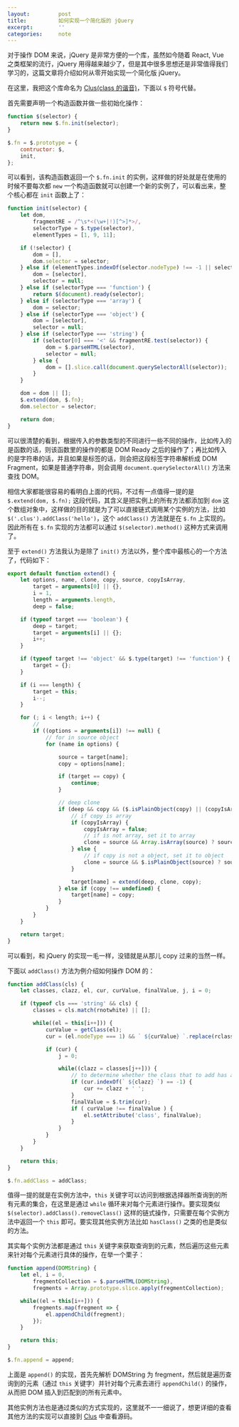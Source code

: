 ```yaml
---
layout: 		post
title: 			如何实现一个简化版的 jQuery
excerpt: 		''
categories: 	note
---
```


对于操作 DOM 来说，jQuery 是非常方便的一个库，虽然如今随着 React, Vue 之类框架的流行，jQuery 用得越来越少了，但是其中很多思想还是非常值得我们学习的，这篇文章将介绍如何从零开始实现一个简化版 jQuery。

在这里，我把这个库命名为 [Clus(class 的谐音)](https://github.com/JustClear/clus)，下面以 `$` 符号代替。

首先需要声明一个构造函数并做一些初始化操作：

```js
function $(selector) {
    return new $.fn.init(selector);
}

$.fn = $.prototype = {
    contructor: $,
    init,
};
```

可以看到，该构造函数返回一个 `$.fn.init` 的实例，这样做的好处就是在使用的时候不要每次都 `new` 一个构造函数就可以创建一个新的实例了，可以看出来，整个核心都在 `init` 函数上了：

```js
function init(selector) {
    let dom,
        fragmentRE = /^\s*<(\w+|!)[^>]*>/,
        selectorType = $.type(selector),
        elementTypes = [1, 9, 11];

    if (!selector) {
        dom = [],
        dom.selector = selector;
    } else if (elementTypes.indexOf(selector.nodeType) !== -1 || selector === window) {
        dom = [selector],
        selector = null;
    } else if (selectorType === 'function') {
        return $(document).ready(selector);
    } else if (selectorType === 'array') {
        dom = selector;
    } else if (selectorType === 'object') {
        dom = [selector],
        selector = null;
    } else if (selectorType === 'string') {
        if (selector[0] === '<' && fragmentRE.test(selector)) {
            dom = $.parseHTML(selector),
            selector = null;
        } else {
            dom = [].slice.call(document.querySelectorAll(selector));
        }
    }

    dom = dom || [];
    $.extend(dom, $.fn);
    dom.selector = selector;

    return dom;
}
```

可以很清楚的看到，根据传入的参数类型的不同进行一些不同的操作，比如传入的是函数的话，则该函数里的操作的都是 DOM Ready 之后的操作了；再比如传入的是字符串的话，并且如果是标签的话，则会把这段标签字符串解析成 DOM Fragment，如果是普通字符串，则会调用 `document.querySelectorAll()` 方法来查找 DOM。

相信大家都能很容易的看明白上面的代码，不过有一点值得一提的是 `$.extend(dom, $.fn);` 这段代码，其含义是把实例上的所有方法都添加到 `dom` 这个数组对象中，这样做的目的就是为了可以直接链式调用某个实例的方法，比如 `$('.clus').addClass('hello')`，这个 `addClass()` 方法就是在 `$.fn` 上实现的。因此所有在 `$.fn` 实现的方法都可以通过 `$(selector).method()` 这种方式来调用了。

至于 `extend()` 方法我认为是除了 `init()` 方法以外，整个库中最核心的一个方法了，代码如下：

```js
export default function extend() {
    let options, name, clone, copy, source, copyIsArray,
        target = arguments[0] || {},
        i = 1,
        length = arguments.length,
        deep = false;

    if (typeof target === 'boolean') {
        deep = target;
        target = arguments[i] || {};
        i++;
    }

    if (typeof target !== 'object' && $.type(target) !== 'function') {
        target = {};
    }

    if (i === length) {
        target = this;
        i--;
    }

    for (; i < length; i++) {
        //
        if ((options = arguments[i]) !== null) {
            // for in source object
            for (name in options) {

                source = target[name];
                copy = options[name];

                if (target == copy) {
                    continue;
                }

                // deep clone
                if (deep && copy && ($.isPlainObject(copy) || (copyIsArray = Array.isArray(copy)))) {
                    // if copy is array
                    if (copyIsArray) {
                        copyIsArray = false;
                        // if is not array, set it to array
                        clone = source && Array.isArray(source) ? source : [];
                    } else {
                        // if copy is not a object, set it to object
                        clone = source && $.isPlainObject(source) ? source : {};
                    }

                    target[name] = extend(deep, clone, copy);
                } else if (copy !== undefined) {
                    target[name] = copy;
                }
            }
        }
    }

    return target;
}
```

可以看到，和 jQuery 的实现一毛一样，没错就是从那儿 copy 过来的当然一样。

下面以 `addClass()` 方法为例介绍如何操作 DOM 的：

```js
function addClass(cls) {
    let classes, clazz, el, cur, curValue, finalValue, j, i = 0;

    if (typeof cls === 'string' && cls) {
        classes = cls.match(rnotwhite) || [];

        while((el = this[i++])) {
            curValue = getClass(el);
            cur = (el.nodeType === 1) && ` ${curValue} `.replace(rclass, ' ');

            if (cur) {
                j = 0;

                while((clazz = classes[j++])) {
                    // to determine whether the class that to add has already existed
                    if (cur.indexOf(` ${clazz} `) == -1) {
                        cur += clazz + ' ';
                    }
                    finalValue = $.trim(cur);
                    if ( curValue !== finalValue ) {
                        el.setAttribute('class', finalValue);
                    }
                }
            }
        }
    }

    return this;
}

$.fn.addClass = addClass;
```

值得一提的就是在实例方法中，`this` 关键字可以访问到根据选择器所查询到的所有元素的集合，在这里是通过 `while` 循环来对每个元素进行操作。要实现类似 `$(selector).addClass().removeClass()` 这样的链式操作，只需要在每个实例方法中返回一个 `this` 即可。要实现其他实例方法比如 `hasClass()` 之类的也是类似的方法。

其实每个实例方法都是通过 `this` 关键字来获取查询到的元素，然后遍历这些元素来针对每个元素进行具体的操作，在举一个栗子：

```js
function append(DOMString) {
    let el, i = 0,
        fregmentCollection = $.parseHTML(DOMString),
        fregments = Array.prototype.slice.apply(fregmentCollection);

    while((el = this[i++])) {
        fregments.map(fregment => {
            el.appendChild(fregment);
        });
    }

    return this;
}

$.fn.append = append;
```

上面是 `append()` 的实现，首先先解析 DOMString 为 fregment，然后就是遍历查询到的元素（通过 `this` 关键字）并针对每个元素去进行 `appendChild()` 的操作，从而把 DOM 插入到匹配到的所有元素中。

其他实例方法也是通过类似的方式实现的，这里就不一一细说了，想更详细的查看其他方法的实现可以直接到 [Clus](https://github.com/JustClear/clus) 中查看源码。
